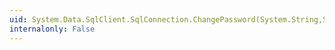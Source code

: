 ```yaml
---
uid: System.Data.SqlClient.SqlConnection.ChangePassword(System.String,System.Data.SqlClient.SqlCredential,System.Security.SecureString)
internalonly: False
---
```

